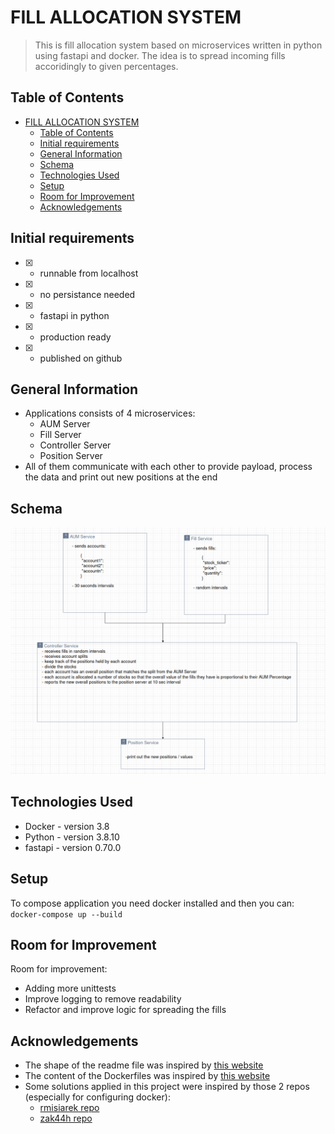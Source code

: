# FILL ALLOCATION SYSTEM
> This is fill allocation system based on microservices written in python using fastapi and docker. The idea is to spread incoming fills accoridingly to given percentages.

## Table of Contents
- [FILL ALLOCATION SYSTEM](#fill-allocation-system)
  - [Table of Contents](#table-of-contents)
  - [Initial requirements](#initial-requirements)
  - [General Information](#general-information)
  - [Schema](#schema)
  - [Technologies Used](#technologies-used)
  - [Setup](#setup)
  - [Room for Improvement](#room-for-improvement)
  - [Acknowledgements](#acknowledgements)


## Initial requirements
- [x] - runnable from localhost
- [x] - no persistance needed
- [x] - fastapi in python
- [x] - production ready
- [x] - published on github

## General Information
- Applications consists of 4 microservices:
  - AUM Server
  - Fill Server
  - Controller Server
  - Position Server
- All of them communicate with each other to provide payload, process the data and print out new positions at the end

## Schema
![Application Schema](https://github.com/hbd-fastapi/fill_allocation_system/blob/master/schema.png?raw=true "Schema")

## Technologies Used
- Docker - version 3.8
- Python - version 3.8.10
- fastapi - version 0.70.0

## Setup
To compose application you need docker installed and then you can:
`
docker-compose up --build
`

## Room for Improvement
Room for improvement:
- Adding more unittests
- Improve logging to remove readability
- Refactor and improve logic for spreading the fills

## Acknowledgements
- The shape of the readme file was inspired by [this website](https://bulldogjob.com/news/449-how-to-write-a-good-readme-for-your-github-project)
- The content of the Dockerfiles was inspired by [this website](https://luis-sena.medium.com/creating-the-perfect-python-dockerfile-51bdec41f1c8)
- Some solutions applied in this project were inspired by those 2 repos (especially for configuring docker):
  - [rmisiarek repo](https://github.com/rmisiarek/fill_allocation_system)
  - [zak44h repo](https://github.com/zak44h/fill-allocation-system)

